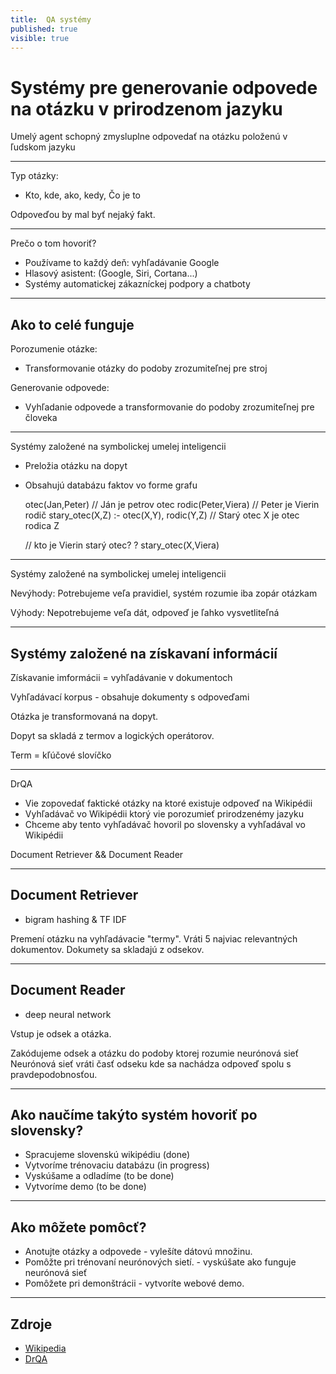 ```yaml
---
title:  QA systémy
published: true
visible: true
---
```

# Systémy pre generovanie odpovede na otázku v prirodzenom jazyku


Umelý agent schopný zmysluplne odpovedať na otázku položenú v ľudskom jazyku

---
Typ otázky:

- Kto, kde, ako, kedy, Čo je to

Odpoveďou by mal byť nejaký fakt.

---
Prečo o tom hovoriť?

- Používame to každý deň: vyhľadávanie Google 
- Hlasový asistent: (Google, Siri, Cortana...)
- Systémy automatickej zákazníckej podpory a chatboty

---
## Ako to celé funguje

Porozumenie otázke:

- Transformovanie otázky do podoby zrozumiteľnej pre stroj

Generovanie odpovede:
- Vyhľadanie odpovede a transformovanie do podoby zrozumiteľnej pre človeka


---
Systémy založené na symbolickej umelej inteligencii

- Preložia otázku na dopyt
- Obsahujú databázu faktov vo forme grafu  

    otec(Jan,Peter) // Ján je petrov otec
    rodic(Peter,Viera) // Peter je Vierin rodič
    stary_otec(X,Z) :- otec(X,Y), rodic(Y,Z) // Starý otec X je otec rodica Z

    // kto je Vierin starý otec?
    ? stary_otec(X,Viera)

---
Systémy založené na symbolickej umelej inteligencii

Nevýhody:  Potrebujeme veľa pravidiel, systém rozumie iba zopár otázkam

Výhody: Nepotrebujeme veľa dát, odpoveď je ľahko vysvetliteľná

---
## Systémy založené na získavaní informácií

Získavanie imformácii = vyhľadávanie v dokumentoch

Vyhľadávací korpus - obsahuje dokumenty s odpoveďami

Otázka je transformovaná na dopyt.

Dopyt sa skladá z termov a logických operátorov. 

Term = kľúčové slovíčko

--- 
DrQA

- Vie zopovedať faktické otázky na ktoré existuje odpoveď na Wikipédii
- Vyhľadávač vo Wikipédii ktorý vie porozumieť prirodzenémy jazyku
- Chceme aby tento vyhľadávač hovoril po slovensky a vyhľadával vo Wikipédii


Document Retriever && Document Reader

---
## Document Retriever

- bigram hashing & TF IDF


Premení otázku na vyhľadávacie "termy".
Vráti 5 najviac relevantných dokumentov.
Dokumety sa skladajú z odsekov.

---
## Document Reader
  
- deep neural network

Vstup je odsek a otázka.

Zakódujeme odsek a otázku do podoby ktorej rozumie neurónová sieť
Neurónová sieť vráti časť odseku kde sa nachádza odpoveď spolu s pravdepodobnosťou.

---
## Ako naučíme takýto systém hovoriť po slovensky?

- Spracujeme slovenskú wikipédiu (done)
- Vytvoríme trénovaciu databázu (in progress)
- Vyskúšame a odladíme (to be done)
- Vytvoríme demo (to be done)

---
## Ako môžete pomôcť?

- Anotujte otázky a odpovede - vylešíte dátovú množinu.
- Pomôžte pri trénovaní neurónových sietí. - vyskúšate ako funguje neurónová sieť
- Pomôžete pri demonštrácii - vytvoríte webové demo.

---
## Zdroje 

- [Wikipedia](https://en.wikipedia.org/wiki/Question_answering)
- [DrQA](https://github.com/facebookresearch/DrQA#machine-reading-at-scale)
